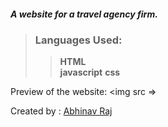 

##### A website for a travel agency firm.    

> ### Languages Used:
>>  **HTML**  
>> **javascript**
>> **css**  

Preview of the website:
<img src =>

Created by :
[Abhinav Raj]([https://github.com/raj-soccerlover])


